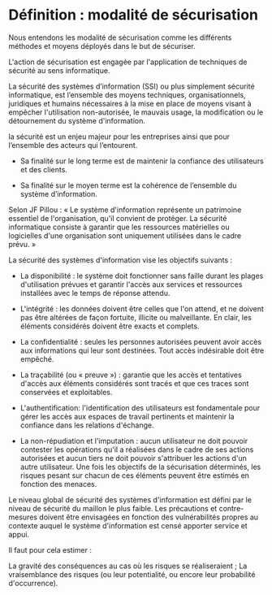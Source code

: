 # Définition : modalité de sécurisation

Nous entendons les modalité de sécurisation comme les différents méthodes 
et moyens déployés dans le but de sécuriser.

L'action de sécurisation est engagée par l'application de techniques de 
sécurité au sens informatique.

La sécurité des systèmes d’information (SSI) ou plus simplement sécurité informatique, 
est l’ensemble des moyens techniques, organisationnels, juridiques et humains nécessaires 
à la mise en place de moyens visant à empêcher l'utilisation non-autorisée, le mauvais usage, 
la modification ou le détournement du système d'information.
 
la sécurité est un enjeu majeur pour les entreprises ainsi que pour l’ensemble des acteurs qui 
l’entourent. 

* Sa finalité sur le long terme est de maintenir la confiance des utilisateurs et des clients. 

* Sa finalité sur le moyen terme est la cohérence de l’ensemble du système d’information.

Selon JF Pillou : « Le système d'information représente un patrimoine essentiel de l'organisation, 
qu'il convient de protéger. 
La sécurité informatique consiste à garantir que 
les ressources matérielles ou logicielles d'une organisation sont uniquement utilisées 
dans le cadre prévu. »

La sécurité des systèmes d'information vise les objectifs suivants :

* La disponibilité : le système doit fonctionner sans faille durant les plages 
d'utilisation prévues et garantir l'accès aux services et ressources installées 
avec le temps de réponse attendu.

* L'intégrité : les données doivent être celles que l'on attend, et ne doivent 
pas être altérées de façon fortuite, illicite ou malveillante. 
En clair, les éléments considérés doivent être exacts et complets.

* La confidentialité : seules les personnes autorisées peuvent avoir accès aux 
informations qui leur sont destinées. Tout accès indésirable doit être empêché.

* La traçabilité (ou « preuve ») : garantie que les accès et tentatives d'accès aux 
éléments considérés sont tracés et que ces traces sont conservées et exploitables.

* L'authentification: l'identification des utilisateurs est fondamentale pour gérer 
les accès aux espaces de travail pertinents et maintenir la confiance dans les relations d'échange.

* La non-répudiation et l'imputation : aucun utilisateur ne doit pouvoir contester 
les opérations qu'il a réalisées dans le cadre de ses actions autorisées et 
aucun tiers ne doit pouvoir s'attribuer les actions d'un autre utilisateur.
Une fois les objectifs de la sécurisation déterminés, les risques pesant sur chacun 
de ces éléments peuvent être estimés en fonction des menaces. 

Le niveau global de sécurité des systèmes d'information est défini par le niveau 
de sécurité du maillon le plus faible. Les précautions et contre-mesures doivent être 
envisagées en fonction des vulnérabilités propres au contexte auquel le système d'information 
est censé apporter service et appui.

Il faut pour cela estimer :

La gravité des conséquences au cas où les risques se réaliseraient ;
La vraisemblance des risques (ou leur potentialité, ou encore leur probabilité d'occurrence).